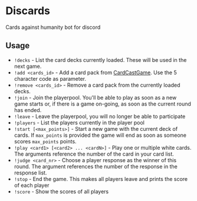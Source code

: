 # Discards
Cards against humanity bot for discord

## Usage
* `!decks` - List the card decks currently loaded. These will be used in the next game.
* `!add <cards_id>` - Add a card pack from [CardCastGame](https://www.cardcastgame.com/browse). Use the 5 character code as parameter.
* `!remove <cards_id>` - Remove a card pack from the currently loaded decks.
* `!join` - Join the playerpool. You'll be able to play as soon as a new game starts or, if there is a game on-going, as soon as the current round has ended.
* `!leave` - Leave the playerpool, you will no longer be able to participate
* `!players` - List the players currently in the player pool
* `!start [<max_points>]` - Start a new game with the current deck of cards. If `max_points` is provided the game will end as soon as someone scores `max_points` points.
* `!play <card1> [<card2> ... <cardN>]` - Play one or multiple white cards. The arguments reference the number of the card in your card list.
* `!judge <card_nr>` - Choose a player response as the winner of this round. The argument references the number of the response in the response list.
* `!stop` - End the game. This makes all players leave and prints the score of each player
* `!score` - Show the scores of all players